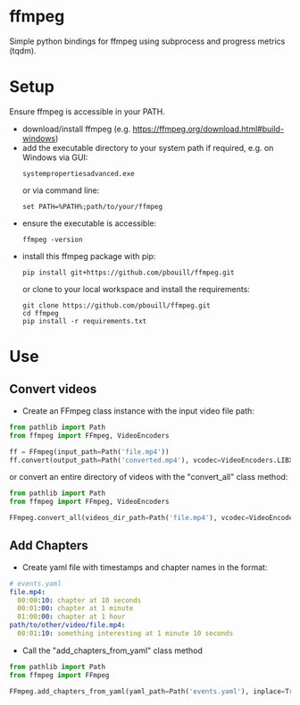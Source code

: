 # ffmpeg
Simple python bindings for ffmpeg using subprocess and progress metrics (tqdm).

# Setup
Ensure ffmpeg is accessible in your PATH.
- download/install ffmpeg (e.g. https://ffmpeg.org/download.html#build-windows)
- add the executable directory to your system path if required, e.g. on Windows via GUI:
  ```
  systempropertiesadvanced.exe
  ```
  or via command line:
  ```
  set PATH=%PATH%;path/to/your/ffmpeg
  ```
- ensure the executable is accessible:
  ```
  ffmpeg -version
  ```
- install this ffmpeg package with pip:
  ```
  pip install git+https://github.com/pbouill/ffmpeg.git
  ```
  or clone to your local workspace and install the requirements:
  ```
  git clone https://github.com/pbouill/ffmpeg.git
  cd ffmpeg
  pip install -r requirements.txt
  ```

# Use
## Convert videos
- Create an FFmpeg class instance with the input video file path:
```python
from pathlib import Path
from ffmpeg import FFmpeg, VideoEncoders

ff = FFmpeg(input_path=Path('file.mp4'))
ff.convert(output_path=Path('converted.mp4'), vcodec=VideoEncoders.LIBX265, crf=35)
```
or convert an entire directory of videos with the "convert_all" class method:
```python
from pathlib import Path
from ffmpeg import FFmpeg, VideoEncoders

FFmpeg.convert_all(videos_dir_path=Path('file.mp4'), vcodec=VideoEncoders.LIBX265, crf=35)
```


## Add Chapters
- Create yaml file with timestamps and chapter names in the format:
```yaml
# events.yaml
file.mp4:
  00:00:10: chapter at 10 seconds
  00:01:00: chapter at 1 minute
  01:00:00: chapter at 1 hour
path/to/other/video/file.mp4:
  00:01:10: something interesting at 1 minute 10 seconds
```
- Call the "add_chapters_from_yaml" class method
```python
from pathlib import Path
from ffmpeg import FFmpeg

FFmpeg.add_chapters_from_yaml(yaml_path=Path('events.yaml'), inplace=True)
```
